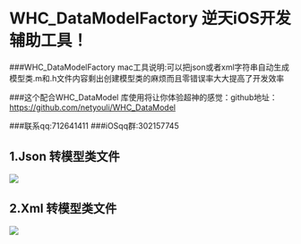 # WHC_DataModelFactory 逆天iOS开发辅助工具！
###WHC_DataModelFactory mac工具说明:可以把json或者xml字符串自动生成模型类.m和.h文件内容剩出创建模型类的麻烦而且零错误率大大提高了开发效率

###这个配合WHC_DataModel 库使用将让你体验超神的感觉：github地址：https://github.com/netyouli/WHC_DataModel

###联系qq:712641411
###iOSqq群:302157745

## 1.Json 转模型类文件

 ![](https://github.com/netyouli/WHC_DataModelFactory/blob/master/WHC_DataModelFactory/json.gif)
 
## 2.Xml 转模型类文件

![](https://github.com/netyouli/WHC_DataModelFactory/blob/master/WHC_DataModelFactory/xml.gif)
